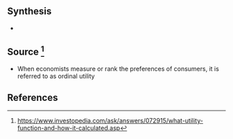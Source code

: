 ## Synthesis
- 
## Source [^1]
- When economists measure or rank the preferences of consumers, it is referred to as ordinal utility
## References

[^1]: https://www.investopedia.com/ask/answers/072915/what-utility-function-and-how-it-calculated.asp